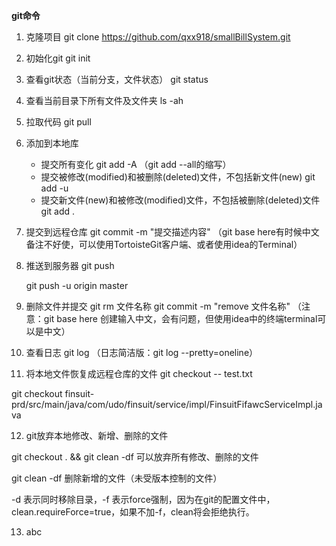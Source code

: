 **git命令**
1. 克隆项目
   git clone https://github.com/qxx918/smallBillSystem.git

2. 初始化git
   git init

3. 查看git状态（当前分支，文件状态）
   git status

4. 查看当前目录下所有文件及文件夹
   ls -ah

5. 拉取代码
   git pull

6. 添加到本地库
   * 提交所有变化
      git add -A （git add --all的缩写）
   * 提交被修改(modified)和被删除(deleted)文件，不包括新文件(new)
      git add -u
   * 提交新文件(new)和被修改(modified)文件，不包括被删除(deleted)文件
      git add .

7. 提交到远程仓库
   git commit -m "提交描述内容" 
   （git base here有时候中文备注不好使，可以使用TortoisteGit客户端、或者使用idea的Terminal）

8. 推送到服务器
   git push

   git push -u origin master

9. 删除文件并提交
   git rm 文件名称
   git commit -m "remove 文件名称"   （注意：git base here 创建输入中文，会有问题，但使用idea中的终端terminal可以是中文）

10. 查看日志
  git log （日志简洁版：git log --pretty=oneline）

11. 将本地文件恢复成远程仓库的文件
   git checkout -- test.txt

   git checkout  finsuit-prd/src/main/java/com/udo/finsuit/service/impl/FinsuitFifawcServiceImpl.java

12. git放弃本地修改、新增、删除的文件

   git checkout . && git clean -df   可以放弃所有修改、删除的文件

   git clean -df   删除新增的文件（未受版本控制的文件）

   -d 表示同时移除目录，-f 表示force强制，因为在git的配置文件中，clean.requireForce=true，如果不加-f，clean将会拒绝执行。

13. abc




